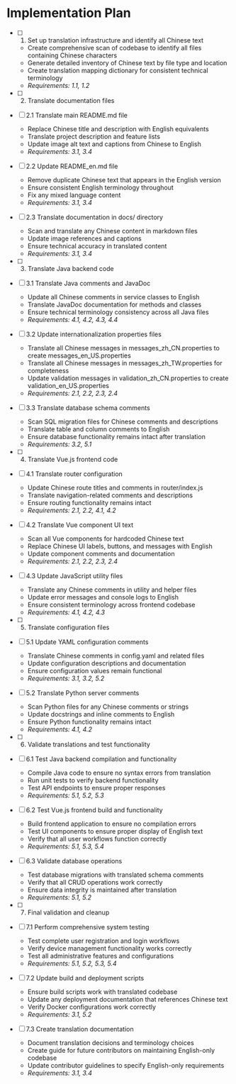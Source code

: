 # Implementation Plan

- [ ] 1. Set up translation infrastructure and identify all Chinese text
  - Create comprehensive scan of codebase to identify all files containing Chinese characters
  - Generate detailed inventory of Chinese text by file type and location
  - Create translation mapping dictionary for consistent technical terminology
  - _Requirements: 1.1, 1.2_

- [ ] 2. Translate documentation files
- [ ] 2.1 Translate main README.md file
  - Replace Chinese title and description with English equivalents
  - Translate project description and feature lists
  - Update image alt text and captions from Chinese to English
  - _Requirements: 3.1, 3.4_

- [ ] 2.2 Update README_en.md file
  - Remove duplicate Chinese text that appears in the English version
  - Ensure consistent English terminology throughout
  - Fix any mixed language content
  - _Requirements: 3.1, 3.4_

- [ ] 2.3 Translate documentation in docs/ directory
  - Scan and translate any Chinese content in markdown files
  - Update image references and captions
  - Ensure technical accuracy in translated content
  - _Requirements: 3.1, 3.4_

- [ ] 3. Translate Java backend code
- [ ] 3.1 Translate Java comments and JavaDoc
  - Update all Chinese comments in service classes to English
  - Translate JavaDoc documentation for methods and classes
  - Ensure technical terminology consistency across all Java files
  - _Requirements: 4.1, 4.2, 4.3, 4.4_

- [ ] 3.2 Update internationalization properties files
  - Translate all Chinese messages in messages_zh_CN.properties to create messages_en_US.properties
  - Translate all Chinese messages in messages_zh_TW.properties for completeness
  - Update validation messages in validation_zh_CN.properties to create validation_en_US.properties
  - _Requirements: 2.1, 2.2, 2.3, 2.4_

- [ ] 3.3 Translate database schema comments
  - Scan SQL migration files for Chinese comments and descriptions
  - Translate table and column comments to English
  - Ensure database functionality remains intact after translation
  - _Requirements: 3.2, 5.1_

- [ ] 4. Translate Vue.js frontend code
- [ ] 4.1 Translate router configuration
  - Update Chinese route titles and comments in router/index.js
  - Translate navigation-related comments and descriptions
  - Ensure routing functionality remains intact
  - _Requirements: 2.1, 2.2, 4.1, 4.2_

- [ ] 4.2 Translate Vue component UI text
  - Scan all Vue components for hardcoded Chinese text
  - Replace Chinese UI labels, buttons, and messages with English
  - Update component comments and documentation
  - _Requirements: 2.1, 2.2, 2.3, 2.4_

- [ ] 4.3 Update JavaScript utility files
  - Translate any Chinese comments in utility and helper files
  - Update error messages and console logs to English
  - Ensure consistent terminology across frontend codebase
  - _Requirements: 4.1, 4.2, 4.3_

- [ ] 5. Translate configuration files
- [ ] 5.1 Update YAML configuration comments
  - Translate Chinese comments in config.yaml and related files
  - Update configuration descriptions and documentation
  - Ensure configuration values remain functional
  - _Requirements: 3.1, 3.2, 5.2_

- [ ] 5.2 Translate Python server comments
  - Scan Python files for any Chinese comments or strings
  - Update docstrings and inline comments to English
  - Ensure Python functionality remains intact
  - _Requirements: 4.1, 4.2_

- [ ] 6. Validate translations and test functionality
- [ ] 6.1 Test Java backend compilation and functionality
  - Compile Java code to ensure no syntax errors from translation
  - Run unit tests to verify backend functionality
  - Test API endpoints to ensure proper responses
  - _Requirements: 5.1, 5.2, 5.3_

- [ ] 6.2 Test Vue.js frontend build and functionality
  - Build frontend application to ensure no compilation errors
  - Test UI components to ensure proper display of English text
  - Verify that all user workflows function correctly
  - _Requirements: 5.1, 5.3, 5.4_

- [ ] 6.3 Validate database operations
  - Test database migrations with translated schema comments
  - Verify that all CRUD operations work correctly
  - Ensure data integrity is maintained after translation
  - _Requirements: 5.1, 5.2_

- [ ] 7. Final validation and cleanup
- [ ] 7.1 Perform comprehensive system testing
  - Test complete user registration and login workflows
  - Verify device management functionality works correctly
  - Test all administrative features and configurations
  - _Requirements: 5.1, 5.2, 5.3, 5.4_

- [ ] 7.2 Update build and deployment scripts
  - Ensure build scripts work with translated codebase
  - Update any deployment documentation that references Chinese text
  - Verify Docker configurations work correctly
  - _Requirements: 3.1, 5.2_

- [ ] 7.3 Create translation documentation
  - Document translation decisions and terminology choices
  - Create guide for future contributors on maintaining English-only codebase
  - Update contributor guidelines to specify English-only requirements
  - _Requirements: 3.1, 3.4_